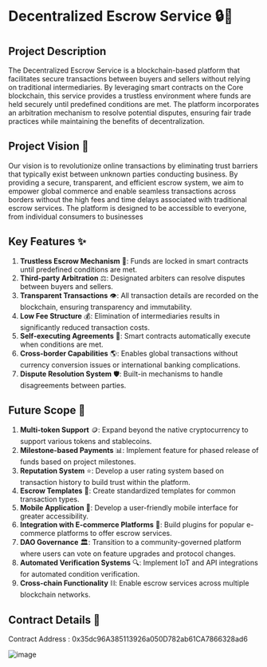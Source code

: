 # Decentralized Escrow Service 🔒💼

## Project Description
The Decentralized Escrow Service is a blockchain-based platform that facilitates secure transactions between buyers and sellers without relying on traditional intermediaries. By leveraging smart contracts on the Core blockchain, this service provides a trustless environment where funds are held securely until predefined conditions are met. The platform incorporates an arbitration mechanism to resolve potential disputes, ensuring fair trade practices while maintaining the benefits of decentralization.

## Project Vision 🚀
Our vision is to revolutionize online transactions by eliminating trust barriers that typically exist between unknown parties conducting business. By providing a secure, transparent, and efficient escrow system, we aim to empower global commerce and enable seamless transactions across borders without the high fees and time delays associated with traditional escrow services. The platform is designed to be accessible to everyone, from individual consumers to businesses
## Key Features ✨
1. **Trustless Escrow Mechanism** 🔐: Funds are locked in smart contracts until predefined conditions are met.
2. **Third-party Arbitration** ⚖️: Designated arbiters can resolve disputes between buyers and sellers.
3. **Transparent Transactions** 👁️: All transaction details are recorded on the blockchain, ensuring transparency and immutability.
4. **Low Fee Structure** 💰: Elimination of intermediaries results in significantly reduced transaction costs.
5. **Self-executing Agreements** 🤝: Smart contracts automatically execute when conditions are met.
6. **Cross-border Capabilities** 🌎: Enables global transactions without currency conversion issues or international banking complications.
7. **Dispute Resolution System** 🛡️: Built-in mechanisms to handle disagreements between parties.

## Future Scope 🔮
1. **Multi-token Support** 🪙: Expand beyond the native cryptocurrency to support various tokens and stablecoins.
2. **Milestone-based Payments** 📊: Implement feature for phased release of funds based on project milestones.
3. **Reputation System** ⭐: Develop a user rating system based on transaction history to build trust within the platform.
4. **Escrow Templates** 📝: Create standardized templates for common transaction types.
5. **Mobile Application** 📱: Develop a user-friendly mobile interface for greater accessibility.
6. **Integration with E-commerce Platforms** 🛒: Build plugins for popular e-commerce platforms to offer escrow services.
7. **DAO Governance** 🏛️: Transition to a community-governed platform where users can vote on feature upgrades and protocol changes.
8. **Automated Verification Systems** 🔍: Implement IoT and API integrations for automated condition verification.
9. **Cross-chain Functionality** ⛓️: Enable escrow services across multiple blockchain networks.

## Contract Details 📝
Contract Address : 0x35dc96A385113926a050D782ab61CA7866328ad6

![image](https://github.com/user-attachments/assets/22c95bed-31eb-4432-a56f-112a51d8a37d)
